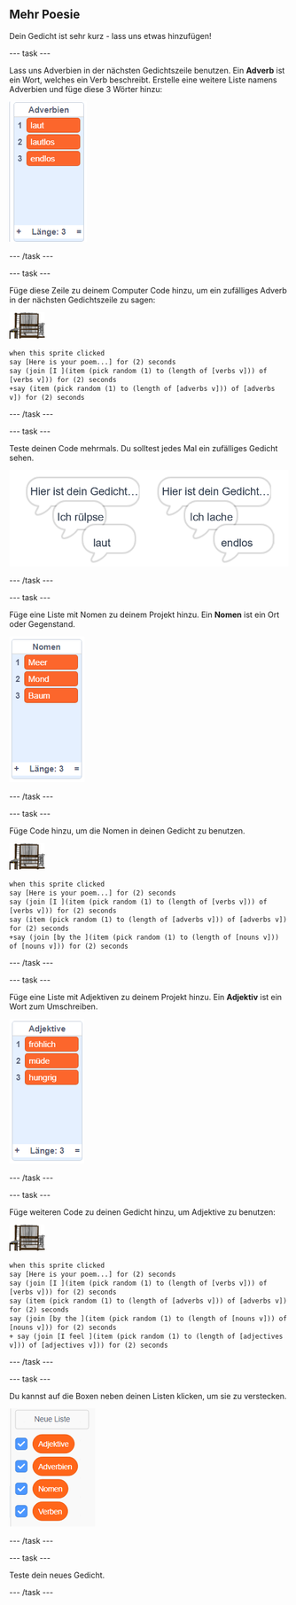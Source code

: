 ## Mehr Poesie

Dein Gedicht ist sehr kurz - lass uns etwas hinzufügen!

\--- task \---

Lass uns Adverbien in der nächsten Gedichtszeile benutzen. Ein **Adverb** ist ein Wort, welches ein Verb beschreibt. Erstelle eine weitere Liste namens Adverbien und füge diese 3 Wörter hinzu:

![list with the words loudly, silently, endlessly](images/poetry-adverbs.png)

\--- /task \---

\--- task \---

Füge diese Zeile zu deinem Computer Code hinzu, um ein zufälliges Adverb in der nächsten Gedichtszeile zu sagen:

![Computer Sprite](images/computer-sprite.png)

```blocks3
when this sprite clicked
say [Here is your poem...] for (2) seconds
say (join [I ](item (pick random (1) to (length of [verbs v])) of [verbs v])) for (2) seconds
+say (item (pick random (1) to (length of [adverbs v])) of [adverbs v]) for (2) seconds
```

\--- /task \---

\--- task \---

Teste deinen Code mehrmals. Du solltest jedes Mal ein zufälliges Gedicht sehen.

![zufällige Sprechblasen mit Adverbien](images/poetry-adverb-test.png)

\--- /task \---

\--- task \---

Füge eine Liste mit Nomen zu deinem Projekt hinzu. Ein **Nomen** ist ein Ort oder Gegenstand.

![eine Liste von Substantiven mit den Wörtern Meer, Mond, Baum](images/poetry-nouns.png)

\--- /task \---

\--- task \---

Füge Code hinzu, um die Nomen in deinen Gedicht zu benutzen.

![Computer Sprite](images/computer-sprite.png)

```blocks3
when this sprite clicked
say [Here is your poem...] for (2) seconds
say (join [I ](item (pick random (1) to (length of [verbs v])) of [verbs v])) for (2) seconds
say (item (pick random (1) to (length of [adverbs v])) of [adverbs v]) for (2) seconds
+say (join [by the ](item (pick random (1) to (length of [nouns v])) of [nouns v])) for (2) seconds
```

\--- /task \---

\--- task \---

Füge eine Liste mit Adjektiven zu deinem Projekt hinzu. Ein **Adjektiv** ist ein Wort zum Umschreiben.

![eine Liste von Adjektivwörtern glücklich, müde, hungrig](images/poetry-adjectives.png)

\--- /task \---

\--- task \---

Füge weiteren Code zu deinen Gedicht hinzu, um Adjektive zu benutzen:

![Computer Sprite](images/computer-sprite.png)

```blocks3
when this sprite clicked
say [Here is your poem...] for (2) seconds
say (join [I ](item (pick random (1) to (length of [verbs v])) of [verbs v])) for (2) seconds
say (item (pick random (1) to (length of [adverbs v])) of [adverbs v]) for (2) seconds
say (join [by the ](item (pick random (1) to (length of [nouns v])) of [nouns v])) for (2) seconds
+ say (join [I feel ](item (pick random (1) to (length of [adjectives v])) of [adjectives v])) for (2) seconds
```

\--- /task \---

\--- task \---

Du kannst auf die Boxen neben deinen Listen klicken, um sie zu verstecken.

![die Variablen mit den markierten Kästchen auflisten](images/poetry-lists-tick.png)

\--- /task \---

\--- task \---

Teste dein neues Gedicht.

\--- /task \---
